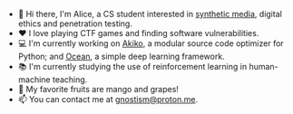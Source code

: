- 👋 Hi there, I'm Alice, a CS student interested in [synthetic media](https://en.wikipedia.org/wiki/Synthetic_media), digital ethics and penetration testing.
- ❤ I love playing CTF games and finding software vulnerabilities.
- 💻 I'm currently working on [Akiko](https://github.com/gnostism/akiko), a modular source code optimizer for Python; and [Ocean](https://github.com/gnostism/ocean), a simple deep learning framework.
- 📚 I'm currently studying the use of reinforcement learning in human-machine teaching.
- 🥭 My favorite fruits are mango and grapes!
- 📫 You can contact me at [gnostism@proton.me](mailto:gnostism@proton.me).
